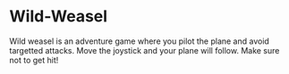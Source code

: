 # Wild-Weasel

Wild weasel is an adventure game where you pilot the plane and avoid targetted attacks. Move the joystick and your plane will follow. Make sure not to get hit!
